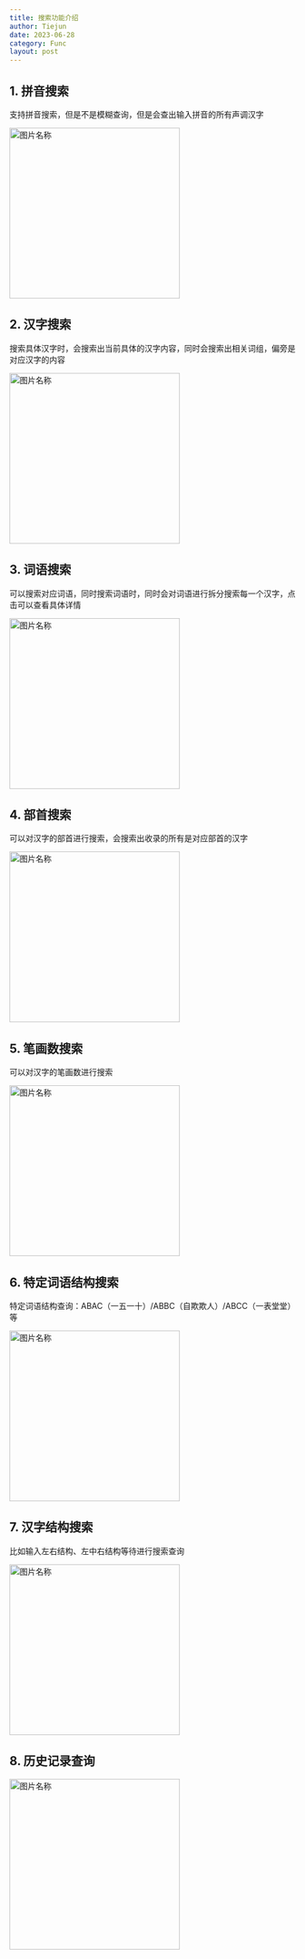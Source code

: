 ```yaml
---
title: 搜索功能介绍
author: Tiejun
date: 2023-06-28
category: Func
layout: post
---
```


## 1. 拼音搜索
支持拼音搜索，但是不是模糊查询，但是会查出输入拼音的所有声调汉字

<img alt="图片名称" height="auto" src="../img/搜索-拼音.webp" width="300"/>

## 2. 汉字搜索
搜索具体汉字时，会搜索出当前具体的汉字内容，同时会搜索出相关词组，偏旁是对应汉字的内容

<img alt="图片名称" height="auto" src="../img/搜索-汉字.webp" width="300"/>

## 3. 词语搜索
可以搜索对应词语，同时搜索词语时，同时会对词语进行拆分搜索每一个汉字，点击可以查看具体详情

<img alt="图片名称" height="auto" src="../img/搜索-词语.webp" width="300"/>

## 4. 部首搜索
可以对汉字的部首进行搜索，会搜索出收录的所有是对应部首的汉字

<img alt="图片名称" height="auto" src="../img/搜索-偏旁部首.webp" width="300"/>

## 5. 笔画数搜索
可以对汉字的笔画数进行搜索

<img alt="图片名称" height="auto" src="../img/搜索-笔画.webp" width="300"/>

## 6. 特定词语结构搜索
特定词语结构查询：ABAC（一五一十）/ABBC（自欺欺人）/ABCC（一表堂堂）等

<img alt="图片名称" height="auto" src="../img/搜索-词语结构.webp" width="300"/>

## 7. 汉字结构搜索
比如输入左右结构、左中右结构等待进行搜索查询

<img alt="图片名称" height="auto" src="../img/搜索-拼音.webp" width="300"/>

## 8. 历史记录查询
<img alt="图片名称" height="auto" src="../img/搜索界面.webp" width="300"/>